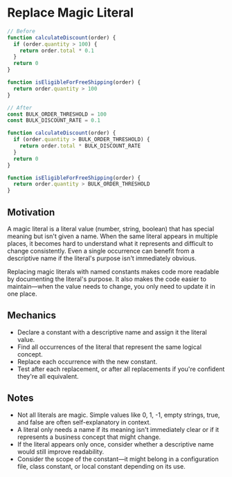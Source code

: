 # Replace Magic Literal

```javascript
// Before
function calculateDiscount(order) {
  if (order.quantity > 100) {
    return order.total * 0.1
  }
  return 0
}

function isEligibleForFreeShipping(order) {
  return order.quantity > 100
}

// After
const BULK_ORDER_THRESHOLD = 100
const BULK_DISCOUNT_RATE = 0.1

function calculateDiscount(order) {
  if (order.quantity > BULK_ORDER_THRESHOLD) {
    return order.total * BULK_DISCOUNT_RATE
  }
  return 0
}

function isEligibleForFreeShipping(order) {
  return order.quantity > BULK_ORDER_THRESHOLD
}
```

## Motivation

A magic literal is a literal value (number, string, boolean) that has special meaning but isn't given a name.
When the same literal appears in multiple places, it becomes hard to understand what it represents and difficult to change consistently.
Even a single occurrence can benefit from a descriptive name if the literal's purpose isn't immediately obvious.

Replacing magic literals with named constants makes code more readable by documenting the literal's purpose.
It also makes the code easier to maintain—when the value needs to change, you only need to update it in one place.

## Mechanics

- Declare a constant with a descriptive name and assign it the literal value.
- Find all occurrences of the literal that represent the same logical concept.
- Replace each occurrence with the new constant.
- Test after each replacement, or after all replacements if you're confident they're all equivalent.

## Notes

- Not all literals are magic. Simple values like 0, 1, -1, empty strings, true, and false are often self-explanatory in context.
- A literal only needs a name if its meaning isn't immediately clear or if it represents a business concept that might change.
- If the literal appears only once, consider whether a descriptive name would still improve readability.
- Consider the scope of the constant—it might belong in a configuration file, class constant, or local constant depending on its use.
